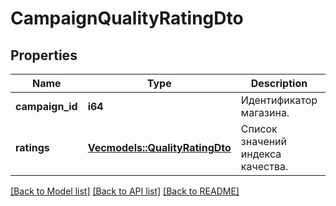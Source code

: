 # CampaignQualityRatingDto

## Properties

Name | Type | Description | Notes
------------ | ------------- | ------------- | -------------
**campaign_id** | **i64** | Идентификатор магазина. | 
**ratings** | [**Vec<models::QualityRatingDto>**](QualityRatingDTO.md) | Список значений индекса качества. | 

[[Back to Model list]](../README.md#documentation-for-models) [[Back to API list]](../README.md#documentation-for-api-endpoints) [[Back to README]](../README.md)


